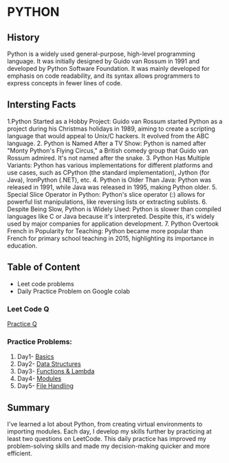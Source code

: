 # PYTHON 

## History
Python is a widely used general-purpose, high-level programming language. It was initially designed by Guido van Rossum in 1991 and developed by Python Software Foundation. It was mainly developed for emphasis on code readability, and its syntax allows programmers to express concepts in fewer lines of code.

## Intersting Facts
1.Python Started as a Hobby Project: Guido van Rossum started Python as a project during his Christmas holidays in 1989, aiming to create a scripting language that would appeal to Unix/C hackers. It evolved from the ABC language.
2. Python is Named After a TV Show: Python is named after "Monty Python's Flying Circus," a British comedy group that Guido van Rossum admired. It's not named after the snake.
3. Python Has Multiple Variants: Python has various implementations for different platforms and use cases, such as CPython (the standard implementation), Jython (for Java), IronPython (.NET), etc.
4. Python is Older Than Java: Python was released in 1991, while Java was released in 1995, making Python older.
5. Special Slice Operator in Python: Python's slice operator (:) allows for powerful list manipulations, like reversing lists or extracting sublists.
6. Despite Being Slow, Python is Widely Used: Python is slower than compiled languages like C or Java because it's interpreted. Despite this, it's widely used by major companies for application development.
7. Python Overtook French in Popularity for Teaching: Python became more popular than French for primary school teaching in 2015, highlighting its importance in education.

## Table of Content 
* Leet code problems
* Daily Practice Problem on Google colab

### Leet Code Q
[Practice Q](https://github.com/Geetika-Behl/Python-/blob/main/Q%20practice)

### Practice Problems:
1. Day1- [Basics](https://github.com/Geetika-Behl/Python-/blob/main/Day1.ipynb)
2. Day2- [Data Structures](https://github.com/Geetika-Behl/Python-/blob/main/Day2.ipynb)
3. Day3- [Functions & Lambda](https://github.com/Geetika-Behl/Python-/blob/main/Day3_Function.ipynb)
4. Day4- [Modules](https://github.com/Geetika-Behl/Python-/blob/main/Day_4.ipynb)
5. Day5- [File Handling](https://github.com/Geetika-Behl/Python-/blob/main/Day_5.ipynb)

## Summary 
<p1> I've learned a lot about Python, from creating virtual environments to importing modules. Each day, I develop my skills further by practicing at least two questions on LeetCode. This daily practice has improved my problem-solving skills and made my decision-making quicker and more efficient. </p1>
